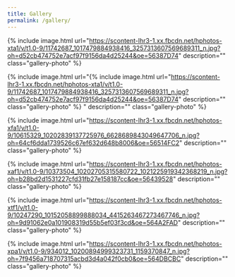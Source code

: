 ```yaml
---
title: Gallery
permalink: /gallery/
---
```


{% include image.html url="https://scontent-lhr3-1.xx.fbcdn.net/hphotos-xta1/v/t1.0-9/11742687_1017479884938416_3257313607569689311_n.jpg?oh=d52cb474752e7acf97f9156da4d25244&oe=56387D74" description="" class="gallery-photo" %}

{% include image.html url="{% include image.html url="https://scontent-lhr3-1.xx.fbcdn.net/hphotos-xta1/v/t1.0-9/11742687_1017479884938416_3257313607569689311_n.jpg?oh=d52cb474752e7acf97f9156da4d25244&oe=56387D74" description="" class="gallery-photo" %}
" description="" class="gallery-photo" %}

{% include image.html url="https://scontent-lhr3-1.xx.fbcdn.net/hphotos-xfa1/v/t1.0-9/10615329_10202839137725976_6628689843049647706_n.jpg?oh=64cf6dda1739526c67ef632d648b8006&oe=56514FC2" description="" class="gallery-photo" %}

{% include image.html url="https://scontent-lhr3-1.xx.fbcdn.net/hphotos-xaf1/v/t1.0-9/10373504_10202705315580722_1021225919342368219_n.jpg?oh=b28bd2d1531227cfd31fb27e158187cc&oe=56439528" description="" class="gallery-photo" %}

{% include image.html url="https://scontent-lhr3-1.xx.fbcdn.net/hphotos-xtf1/v/t1.0-9/10247290_10152058899888034_4415263467273467746_n.jpg?oh=9d91062e0a101908319d55b5ef03f3cd&oe=564A2FAD" description="" class="gallery-photo" %}

{% include image.html url="https://scontent-lhr3-1.xx.fbcdn.net/hphotos-xpa1/v/t1.0-9/934012_10200894999323731_1159370847_n.jpg?oh=7f9456a718707315acbd3d4a042f0cb0&oe=564DBCBC" description="" class="gallery-photo" %}
